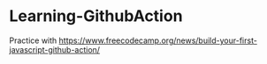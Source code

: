 # Learning-GithubAction
Practice with https://www.freecodecamp.org/news/build-your-first-javascript-github-action/

